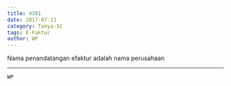 ```yaml
---
title: 4381
date: 2017-07-11
category: Tanya-SC
tags: E-Faktur
author: WP
---
```


Nama penandatangan efaktur adalah nama perusahaan

---



`WP`
